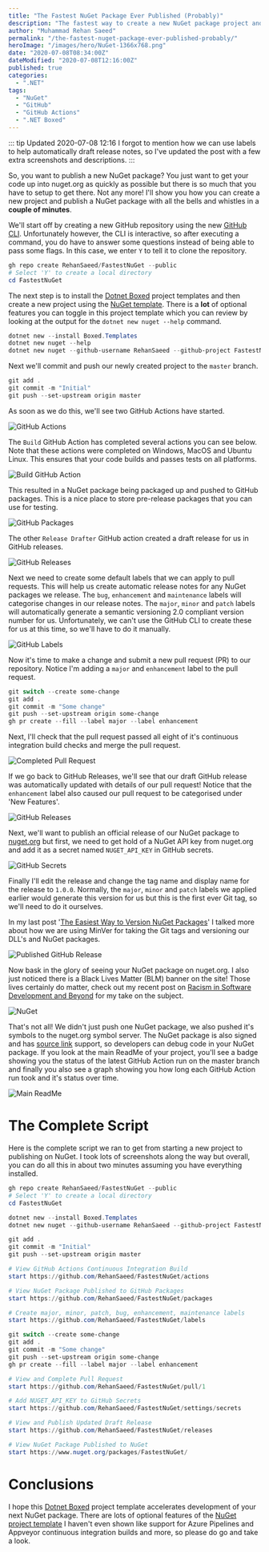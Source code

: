 ```yaml
---
title: "The Fastest NuGet Package Ever Published (Probably)"
description: "The fastest way to create a new NuGet package project and get it published with all the bells and whistles like continuous integration (CI) builds and drafted release notes."
author: "Muhammad Rehan Saeed"
permalink: "/the-fastest-nuget-package-ever-published-probably/"
heroImage: "/images/hero/NuGet-1366x768.png"
date: "2020-07-08T08:34:00Z"
dateModified: "2020-07-08T12:16:00Z"
published: true
categories:
  - ".NET"
tags:
  - "NuGet"
  - "GitHub"
  - "GitHub Actions"
  - ".NET Boxed"
---
```


::: tip Updated 2020-07-08 12:16
I forgot to mention how we can use labels to help automatically draft release notes, so I've updated the post with a few extra screenshots and descriptions.
:::

So, you want to publish a new NuGet package? You just want to get your code up into nuget.org as quickly as possible but there is so much that you have to setup to get there. Not any more! I'll show you how you can create a new project and publish a NuGet package with all the bells and whistles in a **couple of minutes**.

We'll start off by creating a new GitHub repository using the new [GitHub CLI](https://github.com/cli/cli). Unfortunately however, the CLI is interactive, so after executing a command, you do have to answer some questions instead of being able to pass some flags. In this case, we enter `Y` to tell it to clone the repository.

```powershell
gh repo create RehanSaeed/FastestNuGet --public
# Select 'Y' to create a local directory
cd FastestNuGet
```

The next step is to install the [Dotnet Boxed](https://github.com/Dotnet-Boxed/Templates) project templates and then create a new project using the [NuGet template](https://github.com/Dotnet-Boxed/Templates/blob/master/Docs/NuGet.md). There is a **lot** of optional features you can toggle in this project template which you can review by looking at the output for the `dotnet new nuget --help` command.

```powershell
dotnet new --install Boxed.Templates
dotnet new nuget --help
dotnet new nuget --github-username RehanSaeed --github-project FastestNuGet
```

Next we'll commit and push our newly created project to the `master` branch.

```powershell
git add .
git commit -m "Initial"
git push --set-upstream origin master
```

As soon as we do this, we'll see two GitHub Actions have started.

![GitHub Actions](./images/GitHub-Actions-1062x551.png)

The `Build` GitHub Action has completed several actions you can see below. Note that these actions were completed on Windows, MacOS and Ubuntu Linux. This ensures that your code builds and passes tests on all platforms.

![Build GitHub Action](./images/Build-GitHub-Action-1062x700.png)

This resulted in a NuGet package being packaged up and pushed to GitHub packages. This is a nice place to store pre-release packages that you can use for testing.

![GitHub Packages](./images/GitHub-Packages-1062x551.png)

The other `Release Drafter` GitHub action created a draft release for us in GitHub releases.

![GitHub Releases](./images/GitHub-Releases-1062x600.png)

Next we need to create some default labels that we can apply to pull requests. This will help us create automatic release notes for any NuGet packages we release. The `bug`, `enhancement` and `maintenance` labels will categorise changes in our release notes. The `major`, `minor` and `patch` labels will automatically generate a semantic versioning 2.0 compliant version number for us. Unfortunately, we can't use the GitHub CLI to create these for us at this time, so we'll have to do it manually.

![GitHub Labels](./images/GitHub-Labels-1106x756.png)

Now it's time to make a change and submit a new pull request (PR) to our repository. Notice I'm adding a `major` and `enhancement` label to the pull request.

```powershell
git switch --create some-change
git add .
git commit -m "Some change"
git push --set-upstream origin some-change
gh pr create --fill --label major --label enhancement
```

Next, I'll check that the pull request passed all eight of it's continuous integration build checks and merge the pull request.

![Completed Pull Request](./images/Completed-Pull-Request-1106x756.png)

If we go back to GitHub Releases, we'll see that our draft GitHub release was automatically updated with details of our pull request! Notice that the `enhancement` label also caused our pull request to be categorised under 'New Features'.

![GitHub Releases](./images/Pull-Request-GitHub-Releases-1106x756.png)

Next, we'll want to publish an official release of our NuGet package to [nuget.org](https://www.nuget.org) but first, we need to get hold of a NuGet API key from nuget.org and add it as a secret named `NUGET_API_KEY` in GitHub secrets.

![GitHub Secrets](./images/GitHub-Secrets-1062x600.png)

Finally I'll edit the release and change the tag name and display name for the release to `1.0.0`. Normally, the `major`, `minor` and `patch` labels we applied earlier would generate this version for us but this is the first ever Git tag, so we'll need to do it ourselves.

In my last post '[The Easiest Way to Version NuGet Packages](https://rehansaeed.com/the-easiest-way-to-version-nuget-packages/)' I talked more about how we are using MinVer for taking the Git tags and versioning our DLL's and NuGet packages.

![Published GitHub Release](./images/Published-GitHub-Release-1106x756.png)

Now bask in the glory of seeing your NuGet package on nuget.org. I also just noticed there is a Black Lives Matter (BLM) banner on the site! Those lives certainly do matter, check out my recent post on [Racism in Software Development and Beyond](https://rehansaeed.com/racism-in-software-development-and-beyond/) for my take on the subject.

![NuGet](./images/NuGet-1064x848.png)

That's not all! We didn't just push one NuGet package, we also pushed it's symbols to the nuget.org symbol server. The NuGet package is also signed and has [source link](https://docs.microsoft.com/en-us/dotnet/standard/library-guidance/sourcelink) support, so developers can debug code in your NuGet package. If you look at the main ReadMe of your project, you'll see a badge showing you the status of the latest GitHub Action run on the master branch and finally you also see a graph showing you how long each GitHub Action run took and it's status over time.

![Main ReadMe](./images/Main-ReadMe-1065x652.png)

# The Complete Script

Here is the complete script we ran to get from starting a new project to publishing on NuGet. I took lots of screenshots along the way but overall, you can do all this in about two minutes assuming you have everything installed.

```powershell
gh repo create RehanSaeed/FastestNuGet --public
# Select 'Y' to create a local directory
cd FastestNuGet

dotnet new --install Boxed.Templates
dotnet new nuget --github-username RehanSaeed --github-project FastestNuGet

git add .
git commit -m "Initial"
git push --set-upstream origin master

# View GitHub Actions Continuous Integration Build
start https://github.com/RehanSaeed/FastestNuGet/actions

# View NuGet Package Published to GitHub Packages
start https://github.com/RehanSaeed/FastestNuGet/packages

# Create major, minor, patch, bug, enhancement, maintenance labels
start https://github.com/RehanSaeed/FastestNuGet/labels

git switch --create some-change
git add .
git commit -m "Some change"
git push --set-upstream origin some-change
gh pr create --fill --label major --label enhancement

# View and Complete Pull Request
start https://github.com/RehanSaeed/FastestNuGet/pull/1

# Add NUGET_API_KEY to GitHub Secrets
start https://github.com/RehanSaeed/FastestNuGet/settings/secrets

# View and Publish Updated Draft Release
start https://github.com/RehanSaeed/FastestNuGet/releases

# View NuGet Package Published to NuGet
start https://www.nuget.org/packages/FastestNuGet/
```

# Conclusions

I hope this [Dotnet Boxed](https://github.com/Dotnet-Boxed/Templates) project template accelerates development of your next NuGet package. There are lots of optional features of the [NuGet project template](https://github.com/Dotnet-Boxed/Templates/blob/master/Docs/NuGet.md) I haven't even shown like support for Azure Pipelines and Appveyor continuous integration builds and more, so please do go and take a look.
